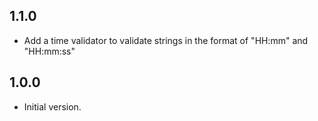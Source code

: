 ## 1.1.0

- Add a time validator to validate strings in the format of "HH:mm" and "HH:mm:ss"

## 1.0.0

- Initial version.
